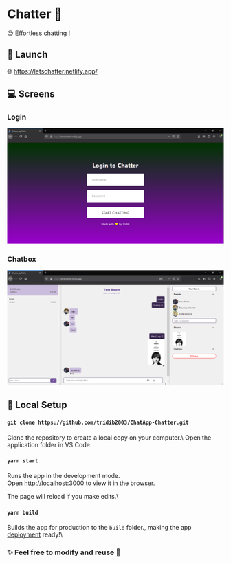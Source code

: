 # Chatter 💬

😌 Effortless chatting ! 


## 🚀 Launch

:globe_with_meridians: https://letschatter.netlify.app/


## 💻 Screens


### Login

![LoginScreen](https://github.com/tridib2003/ChatApp-Chatter/blob/main/Screens/Login.PNG?raw=true)


### Chatbox

![HomeScreen](https://github.com/tridib2003/ChatApp-Chatter/blob/main/Screens/Home.PNG?raw=true)


## 🔧 Local Setup

#### `git clone https://github.com/tridib2003/ChatApp-Chatter.git`

Clone the repository to create a local copy on your computer.\ 
Open the application folder in VS Code.

#### `yarn start`

Runs the app in the development mode.\
Open [http://localhost:3000](http://localhost:3000) to view it in the browser.

The page will reload if you make edits.\

#### `yarn build`

Builds the app for production to the `build` folder., making the app [deployment](https://facebook.github.io/create-react-app/docs/deployment) ready!\


### :sparkles: Feel free to modify and reuse :handshake:
